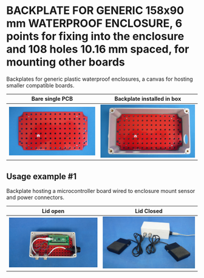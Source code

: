 
# BACKPLATE FOR GENERIC 158x90 mm WATERPROOF ENCLOSURE, 6 points for fixing into the enclosure and 108 holes 10.16 mm spaced, for mounting other boards

Backplates for generic plastic waterproof enclosures, a canvas for hosting smaller compatible boards.

Bare single PCB                              |Backplate installed in box                          |
---------------------------------------------|----------------------------------------------------|
![](/a-backplates/a01/assets/img/barepcb.jpg)|![](/a-backplates/a01/assets/img/installedinbox.jpg)|


## Usage example #1

Backplate hosting a microcontroller board wired to enclosure mount sensor and power connectors.



Lid open                                     |Lid Closed                                       |
---------------------------------------------|-------------------------------------------------|
![](/a-backplates/a01/assets/img/lidopen1.jpg)|![](/a-backplates/a01/assets/img/lidclosed1.jpg)|


